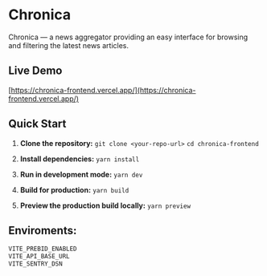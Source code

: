 # Chronica

Chronica — a news aggregator providing an easy interface for browsing and filtering the latest news articles.

## Live Demo

[https://chronica-frontend.vercel.app/](https://chronica-frontend.vercel.app/)

## Quick Start

1. **Clone the repository:**
`git clone <your-repo-url>`
`cd chronica-frontend`

2. **Install dependencies:**
`yarn install`

3. **Run in development mode:**
`yarn dev`

4. **Build for production:**
`yarn build`

5. **Preview the production build locally:**
`yarn preview`

## Enviroments:
``` Bash
VITE_PREBID_ENABLED
VITE_API_BASE_URL
VITE_SENTRY_DSN
```